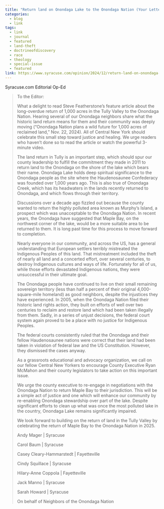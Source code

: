 ```yaml
---
title: "Return land on Onondaga Lake to the Onondaga Nation (Your Letters)"
categories:
  - blog
  - link
tags:
  - link
  - journal
  - featured
  - land-theft
  - doctrineofdiscovery
  - race
  - theology
  - special-issue
  - featured
link: https://www.syracuse.com/opinion/2024/12/return-land-on-onondaga-lake-to-the-onondaga-nation-your-letters.html
---
```

Syracuse.com Editorial Op-Ed
<blockquote>
To the Editor:

What a delight to read Steve Featherstone’s feature article about the long-overdue return of 1,000 acres in the Tully Valley to the Onondaga Nation. Hearing several of our Onondaga neighbors share what the historic land return means for them and their community was deeply moving (“Onondaga Nation plans a wild future for 1,000 acres of reclaimed land,” Nov. 22, 2024). All of Central New York should celebrate this small step toward justice and healing. We urge readers who haven’t done so to read the article or watch the powerful 3-minute video.

The land return in Tully is an important step, which should spur our county leadership to fulfill the commitment they made in 2011 to return land to the Onondaga on the shore of the lake which bears their name. Onondaga Lake holds deep spiritual significance to the Onondaga people as the site where the Haudenosaunee Confederacy was founded over 1,000 years ago. This is also true of Onondaga Creek, which has its headwaters in the lands recently returned to Onondaga, and which flows through their territory.

Discussions over a decade ago fizzled out because the county wanted to return the highly polluted area known as Murphy’s Island, a prospect which was unacceptable to the Onondaga Nation. In recent years, the Onondaga have suggested that Maple Bay, on the northwest corner of the lake, would be a more suitable area to be returned to them. It is long past time for this process to move forward to completion.

Nearly everyone in our community, and across the US, has a general understanding that European settlers terribly mistreated the Indigenous Peoples of this land. That mistreatment included the theft of nearly all land and a concerted effort, over several centuries, to destroy Indigenous cultures and ways of life. Fortunately for all of us, while those efforts devastated Indigenous nations, they were unsuccessful in their ultimate goal.

The Onondaga people have continued to live on their small remaining sovereign territory (less than half a percent of their original 4,000-square-mile homeland) as good neighbors, despite the injustices they have experienced. In 2005, when the Onondaga Nation filed their historic land rights action, they built on efforts of well over two centuries to reclaim and restore land which had been taken illegally from them. Sadly, in a series of unjust decisions, the federal court system again proved to be a place with no justice for Indigenous Peoples.

The federal courts consistently ruled that the Onondaga and their fellow Haudenosaunee nations were correct that their land had been taken in violation of federal law and the US Constitution. However, they dismissed the cases anyway.

As a grassroots educational and advocacy organization, we call on our fellow Central New Yorkers to encourage County Executive Ryan McMahon and their county legislators to take action on this important issue.

We urge the county executive to re-engage in negotiations with the Onondaga Nation to return Maple Bay to their jurisdiction. This will be a simple act of justice and one which will enhance our community by re-enabling Onondaga stewardship over part of the lake. Despite significant efforts to clean up what was once the most polluted lake in the country, Onondaga Lake remains significantly impaired.

We look forward to building on the return of land in the Tully Valley by celebrating the return of Maple Bay to the Onondaga Nation in 2025.

Andy Mager | Syracuse

Carol Baum | Syracuse

Casey Cleary-Hammarstedt | Fayetteville

Cindy Squillace | Syracuse

Hilary-Anne Coppola | Fayetteville

Jack Manno | Syracuse

Sarah Howard | Syracuse

On behalf of Neighbors of the Onondaga Nation
</blockquote>